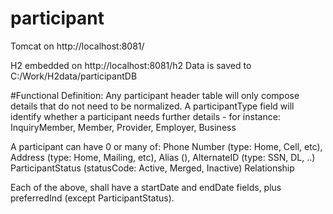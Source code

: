 # participant
Tomcat on http://localhost:8081/

H2 embedded on http://localhost:8081/h2
Data is saved to C:/Work/H2data/participantDB

#Functional Definition:
Any participant header table will only compose details that do not need to be normalized. A participantType field will identify whether a participant needs further details - for instance: InquiryMember, Member, Provider, Employer, Business

A participant can have 0 or many of: 
     Phone Number (type: Home, Cell, etc), 
     Address (type: Home, Mailing, etc), 
     Alias (), 
     AlternateID (type: SSN, DL, ..)
     ParticipantStatus (statusCode: Active, Merged, Inactive)
     Relationship

Each of the above, shall have a startDate and endDate fields, plus preferredInd (except ParticipantStatus). 

